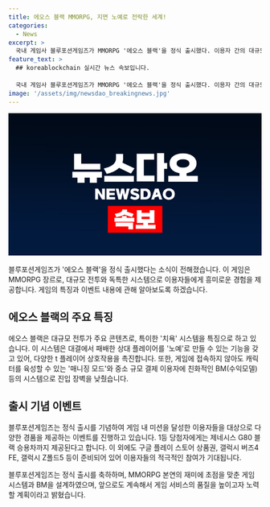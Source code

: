 ```yaml
---
title: 에오스 블랙 MMORPG, 지면 노예로 전락한 세계!
categories:
  - News
excerpt: >
  국내 게임사 블루포션게임즈가 MMORPG '에오스 블랙'을 정식 출시했다. 이용자 간의 대규모 전투가 주요 콘텐츠이며, '치욕' 시스템을 특징으로 꼽힌다. 또한 '매니징 모드', 친화적인 BM(수익모델) 등으로 진입 장벽을 낮추었고, 출시 기념 이벤트로 다양한 상품을 제공한다. 1등 당첨자에게는 제네시스 G80 블랙 승용차가 제공된다.
feature_text: >
  ## koreablockchain 실시간 뉴스 속보입니다.

  국내 게임사 블루포션게임즈가 MMORPG '에오스 블랙'을 정식 출시했다. 이용자 간의 대규모 전투가 주요 콘텐츠이며, '치욕' 시스템을 특징으로 꼽힌다. 또한 '매니징 모드', 친화적인 BM(수익모델) 등으로 진입 장벽을 낮추었고, 출시 기념 이벤트로 다양한 상품을 제공한다. 1등 당첨자에게는 제네시스 G80 블랙 승용차가 제공된다.
image: '/assets/img/newsdao_breakingnews.jpg'
---
```


<p><img src="/assets/img/newsdao_breakingnews.jpg" alt="koreablockchain 속보" /></p>

<p>블루포션게임즈가 '에오스 블랙'을 정식 출시했다는 소식이 전해졌습니다. 이 게임은 MMORPG 장르로, 대규모 전투와 독특한 시스템으로 이용자들에게 흥미로운 경험을 제공합니다. 게임의 특징과 이벤트 내용에 관해 알아보도록 하겠습니다. </p>

<h2 data-ke-size="size26">에오스 블랙의 주요 특징</h2>

<p>에오스 블랙은 대규모 전투가 주요 콘텐츠로, 특이한 '치욕' 시스템을 특징으로 하고 있습니다. 이 시스템은 대결에서 패배한 상대 플레이어를 '노예'로 만들 수 있는 기능을 갖고 있어, 다양한 t 플레이어 상호작용을 촉진합니다. 또한, 게임에 접속하지 않아도 캐릭터를 육성할 수 있는 '매니징 모드'와 중소 규모 결제 이용자에 친화적인 BM(수익모델) 등의 시스템으로 진입 장벽을 낮췄습니다.</p>

<h2 data-ke-size="size26">출시 기념 이벤트</h2>

<p>블루포션게임즈는 정식 출시를 기념하여 게임 내 미션을 달성한 이용자들을 대상으로 다양한 경품을 제공하는 이벤트를 진행하고 있습니다. 1등 당첨자에게는 제네시스 G80 블랙 승용차까지 제공된다고 합니다. 이 외에도 구글 플레이 스토어 상품권, 갤럭시 버즈4 FE, 갤럭시 Z폴드5 등이 준비되어 있어 이용자들의 적극적인 참여가 기대됩니다.</p>

<p>블루포션게임즈는 정식 출시를 축하하며, MMORPG 본연의 재미에 초점을 맞춘 게임 시스템과 BM을 설계하였으며, 앞으로도 계속해서 게임 서비스의 품질을 높이고자 노력할 계획이라고 밝혔습니다.</p>

<p data-ke-size="size16">&nbsp;</p>


